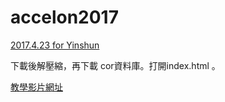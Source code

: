 # accelon2017

[2017.4.23 for Yinshun](http://ya.ksana.tw/yinshun/release/yinshun20170423.zip)

下載後解壓縮，再下載 cor資料庫。打開index.html 。

[教學影片網址](https://www.youtube.com/channel/UCKcE504qtlZ4Q8xbyGdZ0iA)
